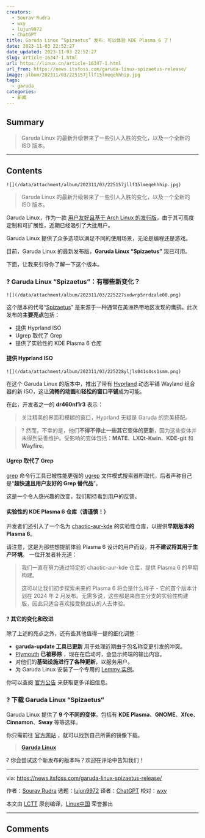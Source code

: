 ```yaml
---
creators:
  - Sourav Rudra
  - wxy
  - lujun9972
  - ChatGPT
title: Garuda Linux “Spizaetus” 发布，可以体验 KDE Plasma 6 了！
date: 2023-11-03 22:52:27
date_updated: 2023-11-03 22:52:27
slug: article-16347-1.html
url: https://linux.cn/article-16347-1.html
url_from: https://news.itsfoss.com/garuda-linux-spizaetus-release/
image: album/202311/03/225157jllf15lmeqehhhip.jpg
tags:
  - garuda
categories:
  - 新闻
---
```


## Summary

> Garuda Linux 的最新升级带来了一些引人入胜的变化，以及一个全新的 ISO 版本。

***

<!-- more -->

## Contents

`![](/data/attachment/album/202311/03/225157jllf15lmeqehhhip.jpg)`

> 
> Garuda Linux 的最新升级带来了一些引人入胜的变化，以及一个全新的 ISO 版本。
> 
> 
> 

Garuda Linux，作为一款 [用户友好且基于 Arch Linux 的发行版](https://itsfoss.com/arch-based-linux-distros/)，由于其可高度定制和可扩展性，近期已经吸引了大批用户。

Garuda Linux 提供了众多选项以满足不同的使用场景，无论是编程还是游戏。

目前，Garuda Linux 的最新发布版，**Garuda Linux “Spizaetus”** 现已可用。

下面，让我来引导你了解一下这个版本。

### ? Garuda Linux “Spizaetus”：有哪些新变化？

`![](/data/attachment/album/202311/03/225227sxdwrp5rrdzale00.png)`

这个版本的代号“[Spizaetus](https://en.wikipedia.org/wiki/Spizaetus)” 是来源于一种通常在美洲热带地区发现的鹰鹞。此次发布的**主要亮点**包括：

* 提供 Hyprland ISO
* Ugrep 取代了 Grep
* 提供了实验性的 KDE Plasma 6 仓库

#### 提供 Hyprland ISO

`![](/data/attachment/album/202311/03/225228yljls041s4ss1smm.png)`

在这个 Garuda Linux 的版本中，推出了带有 [Hyprland](https://hyprland.org/) 动态平铺 Wayland 组合器的新 ISO，这让**流畅的动画**和**轻松的窗口平铺**成为可能。

在此，开发者之一的 **dr460nf1r3** 表示：

> 
> 关注精美的界面和模糊的窗口，Hyprland 无疑是 Garuda 的完美搭配。
> 
> 
> 

> 
> ? 然而，不幸的是，他们**不得不停止一些其它变体的更新**，因为这些变体并未得到妥善维护。受影响的变体包括：**MATE**、**LXQt-Kwin**、**KDE-git** 和 **Wayfire**。
> 
> 
> 

#### Ugrep 取代了 Grep

[grep](https://en.wikipedia.org/wiki/Grep) 命令行工具已被性能更强的 [ugrep](https://ugrep.com/) 文件模式搜索器所取代，后者声称自己是“**超快速且用户友好的 Grep 替代品**”。

这是一个令人感兴趣的改变，我们期待看到用户的反馈。

#### 实验性的 KDE Plasma 6 仓库（请谨慎！）

开发者们还引入了一个名为 [chaotic-aur-kde](https://forum.garudalinux.org/t/kde-6-repository-testing/31442) 的实验性仓库，以提供**早期版本的 Plasma 6**。

请注意，这是为那些想提前体验 Plasma 6 设计的用户而设，并**不建议将其用于生产环境**。 一位开发者补充道：

> 
> 我们一直在努力通过特定的 chaotic-aur-kde 仓库，提供 Plasma 6 的早期构建。
> 
> 
> 这可以让我们初步探索未来的 Plasma 6 将会是什么样子 - 它的首个版本计划在 2024 年 2 月发布。无需多说，这些都是来自主分支的实验性构建版，因此只适合喜欢接受挑战认的人去体验。
> 
> 
> 

#### ?️ 其它的变化和改进

除了上述的亮点之外，还有些其他值得一提的细化调整：

* **garuda-update 工具已更新** 用于处理近期由于包名称变更引发的冲突。
* [Plymouth](https://wiki.archlinux.org/title/plymouth) **已被移除** ，现在在启动时，会显示终端的输出内容。
* 对他们的**基础设施进行了各种更新**，以服务用户。
* 为 Garuda Linux 安装了一个专用的 [Lemmy 实例](https://lemmy.garudalinux.org/)。

你可以查阅 [官方公告](https://forum.garudalinux.org/t/garuda-linux-spizaetus-231029/31843) 来获取更多详细信息。

### ? 下载 Garuda Linux “Spizaetus”

Garuda Linux 提供了 **9 个不同的变体**，包括有 **KDE Plasma**、**GNOME**、**Xfce**、**Cinnamon**、**Sway** 等等选择。

你只需前往 [官方网站](https://garudalinux.org/downloads) ，就可以找到自己所需的镜像下载。

> 
> **[Garuda Linux](https://garudalinux.org/downloads)**
> 
> 
> 

? 你会尝试这个新发布的版本吗？欢迎在评论中告知我们！

---

via: <https://news.itsfoss.com/garuda-linux-spizaetus-release/>

作者：[Sourav Rudra](https://news.itsfoss.com/author/sourav/) 选题：[lujun9972](https://github.com/lujun9972) 译者：[ChatGPT](https://linux.cn/lctt/ChatGPT) 校对：[wxy](https://github.com/wxy)

本文由 [LCTT](https://github.com/LCTT/TranslateProject) 原创编译，[Linux中国](https://linux.cn/) 荣誉推出

***

## Comments
